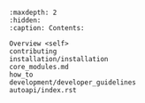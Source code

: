
```{include} ../../README.md
```

```{toctree}
:maxdepth: 2
:hidden:
:caption: Contents:

Overview <self>
contributing
installation/installation
core_modules.md
how_to
development/developer_guidelines
autoapi/index.rst
```